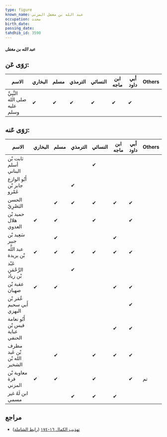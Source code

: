 ```yaml
---
type: figure
known_name: عبد الله بن مغفل المزني
occupation: محدث
birth_date:
passing_date:
tahdhib_id: 3590
---
```

##### عبد الله بن مغفل

## رَوَى عَن:
| الاسم                         | البخاري | مسلم | الترمذي | النسائي | ابن ماجه | أبي داود | Others |
| ----------------------------- | ------- | ---- | ------- | ------- | -------- | -------- | ------ |
| النَّبِيِّ صلى الله عليه وسلم | ✔       | ✔    | ✔       | ✔       | ✔        | ✔        |        |
## رَوَى عَنه:
| الاسم                            | البخاري | مسلم | الترمذي | النسائي | ابن ماجه | أبي داود | Others |
| -------------------------------- | ------- | ---- | ------- | ------- | -------- | -------- | ------ |
| ثابت بْن أسلم البناني            |         |      |         | ✔       |          |          |        |
| أَبُو الوازع جابر بْن عَمْرو     |         |      | ✔       |         |          |          |        |
| الحسن البَصْرِيّ                 |         | ✔    | ✔       | ✔       | ✔        | ✔        |        |
| حميد بْن هلال العدوي             | ✔       | ✔    |         | ✔       |          | ✔        |        |
| سَعِيد بْن جبير                  |         | ✔    |         |         | ✔        |          |        |
| عبد اللَّه بْن بريدة             | ✔       | ✔    | ✔       | ✔       | ✔        | ✔        |        |
| عَبْد الرَّحْمَنِ بْن زياد       |         |      | ✔       |         |          |          |        |
| عقبة بْن صهبان                   | ✔       | ✔    |         |         | ✔        | ✔        |        |
| عُمَر بْن أَبي سحيم البهزي       |         |      |         |         |          | ✔        |        |
| أَبُو نعامة قيس بْن عباية الحنفي |         |      |         |         | ✔        | ✔        |        |
| مطرف بْن عَبد الله بْن الشخير    |         | ✔    |         | ✔       | ✔        | ✔        |        |
| معاوية بْن قرة المزني            | ✔       | ✔    |         | ✔       |          | ✔        | تم     |
| ابن لَهُ غير مسمي                |         |      | ✔       | ✔       | ✔        |          |        |
## مراجع
- [تهذيب الكمال ١٦-١٧٤](obsidian://open?vault=Tahdhib-al-Kamal&file=Figures/٣٥٩٠-عبد%20الله%20بن%20مغفل) ([رابط الشاملة](https://shamela.ws/book/3722/8167))